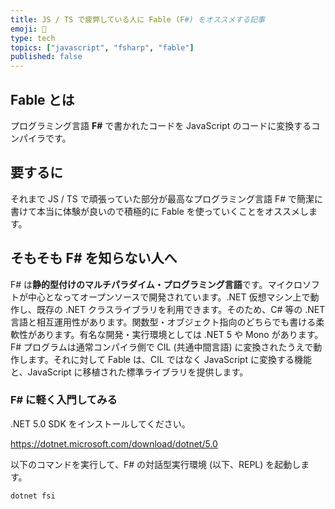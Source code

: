 ```yaml
---
title: JS / TS で疲弊している人に Fable (F#) をオススメする記事
emoji: 💙
type: tech
topics: ["javascript", "fsharp", "fable"]
published: false
---
```


## Fable とは

プログラミング言語 **F#** で書かれたコードを JavaScript のコードに変換するコンパイラです。

## 要するに

それまで JS / TS で頑張っていた部分が最高なプログラミング言語 F# で簡潔に書けて本当に体験が良いので積極的に Fable を使っていくことをオススメします。

## そもそも F# を知らない人へ

F# は**静的型付けのマルチパラダイム・プログラミング言語**です。マイクロソフトが中心となってオープンソースで開発されています。.NET 仮想マシン上で動作し、既存の .NET クラスライブラリを利用できます。そのため、C# 等の .NET 言語と相互運用性があります。関数型・オブジェクト指向のどちらでも書ける柔軟性があります。有名な開発・実行環境としては .NET 5 や Mono があります。F# プログラムは通常コンパイラ側で CIL (共通中間言語) に変換されたうえで動作します。それに対して Fable は、CIL ではなく JavaScript に変換する機能と、JavaScript に移植された標準ライブラリを提供します。

### F# に軽く入門してみる

.NET 5.0 SDK をインストールしてください。

https://dotnet.microsoft.com/download/dotnet/5.0

以下のコマンドを実行して、F# の対話型実行環境 (以下、REPL) を起動します。

```bash
dotnet fsi
```
